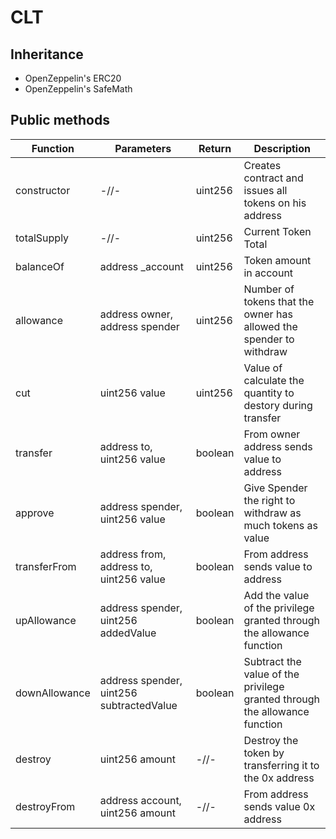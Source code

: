 # CLT

## Inheritance

+ OpenZeppelin's ERC20
+ OpenZeppelin's SafeMath

## Public methods
|Function|Parameters|Return|Description|
|---|---|---|---|
|constructor|-//-|uint256|Creates contract and issues all tokens on his address|
|totalSupply|-//-|uint256|Current Token Total|
|balanceOf|address _account|uint256|Token amount in account|
|allowance|address owner, address spender|uint256|Number of tokens that the owner has allowed the spender to withdraw|
|cut|uint256 value|uint256|Value of calculate the quantity to destory during transfer|
|transfer|address to, uint256 value|boolean|From owner address sends value to address|
|approve|address spender, uint256 value|boolean|Give Spender the right to withdraw as much tokens as value|
|transferFrom|address from, address to, uint256 value|boolean|From address sends value to address|
|upAllowance|address spender, uint256 addedValue|boolean|Add the value of the privilege granted through the allowance function|
|downAllowance|address spender, uint256 subtractedValue|boolean|Subtract the value of the privilege granted through the allowance function|
|destroy|uint256 amount|-//-|Destroy the token by transferring it to the 0x address|
|destroyFrom|address account, uint256 amount|-//-|From address sends value 0x address|